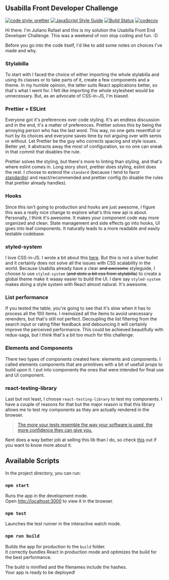## Usabilla Front Developer Challenge

[![code style: prettier](https://img.shields.io/badge/code_style-prettier-ff69b4.svg)](https://github.com/prettier/prettier)
[![JavaScript Style Guide](https://img.shields.io/badge/code_style-standard-brightgreen.svg)](https://standardjs.com)
[![Build Status](https://travis-ci.com/thefrontendwizard/usabilla-frontend-challenge.svg?branch=master)](https://travis-ci.com/thefrontendwizard/usabilla-frontend-challenge)
[![codecov](https://codecov.io/gh/thefrontendwizard/usabilla-frontend-challenge/branch/master/graph/badge.svg?token=AxV2s66wK7)](https://codecov.io/gh/thefrontendwizard/usabilla-frontend-challenge)

Hi there. I'm Juliano Rafael and this is my solution the Usabilla Front End Developer Challenge. This was a weekend of non stop coding and fun. :D

Before you go into the code itself, I'd like to add some notes on choices I've made and why.

### Stylabilla

To start with I faced the choice of either importing the whole stylabilla and using its classes or to take parts of it, create a few components and a theme. In my humble opinion, the latter suits React applications better, so that's what I went for. I felt like importing the whole stylesheet would be unnecessary. But, as an advocate of CSS-in-JS, I'm biased.

### Prettier + ESLint

Everyone got it's preferences over code styling. It's an endless discussion and in the end, it's a matter of preferences. Prettier solves this by being the annoying person who has the last word. This way, no one gets resentfull or hurt by its choices and everyone saves time by not arguing over with semis or without. Let Prettier be the guy who corrects spacing and style issues. Better yet, it abstracts away the most of configuration, so no one can sneak in that commit that disables the rule.

Prettier solves the styling, but there's more to linting than styling, and that's where eslint comes in. Long story short, prettier does styling, eslint does the rest. I choose to extend the `standard` (because I tend to favor [standardjs](https://standardjs.com)) and react/recommended and prettier config (to disable the rules that prettier already handles).

### Hooks

Since this isn't going to production and hooks are just awesome, I figure this was a really nice change to explore what's this new api is about. Personally, I think it's awesome. It makes your component code way more organized and clean. State management and side effects go into hooks, UI goes into leaf components. It naturally leads to a more readable and easily testable codebase.

### styled-system

I love CSS-in-JS. I wrote a bit about this [here](https://blog.getty.io/developing-apps-with-styled-components-e9f56cd0f4c5). But this is not a silver bullet and it certainly does not solve all the issues with CSS scalability in the world. Because Usabilla already have a clear ~~and awesome~~ styleguide, I choose to use `styled-system` (~~and stole a bit css from stylabilla~~) to create a global theme make it waaay easier to build the UI. I dare say `styled-system` makes doing a style system with React almost natural. It's awesome.

### List performance

If you tested the table, you're going to see that it's slow when it has to process all the 100 items. I memoized all the items to avoid unecessary rerenders, but that's still not perfect. Decoupling the list filtering from the search input or rating filter feedback and debouncing it will certainly improve the perceived performance. This could be achieved beautifully with redux-saga, but I think that's a bit too much for this challenge.

### Elements and Components

There two types of components created here: elements and components. I called elements components that are primitives with a bit of usefull props to build upon it. I put into components the ones that were intended for final use and UI component.

### react-testing-library

Last but not least, I choose `react-testing-library` to test my components. I have a couple of reasons for that but the major reason is that this library allows me to test my components as they are actually rendered in the browser.

> [The more your tests resemble the way your software is used, the more confidence they can give you.](https://twitter.com/kentcdodds/status/977018512689455106)

Kent does a way better job at selling this lib than I do, so check [this](https://github.com/kentcdodds/react-testing-library#this-solution) out if you want to know more about it.

## Available Scripts

In the project directory, you can run:

### `npm start`

Runs the app in the development mode.<br>
Open [http://localhost:3000](http://localhost:3000) to view it in the browser.

### `npm test`

Launches the test runner in the interactive watch mode.

### `npm run build`

Builds the app for production to the `build` folder.<br>
It correctly bundles React in production mode and optimizes the build for the best performance.

The build is minified and the filenames include the hashes.<br>
Your app is ready to be deployed!
